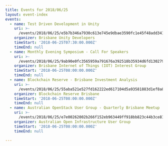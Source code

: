 ```yaml
---
title: Events for 2018/06/25
layout: event-index
events:
  - name: Test Driven Development in Unity
    uri: >-
      /events/2018/06/25/e5b7b346a7930c613e745e9dbae3590fc1e45f48add341f22d5d665f937f29af
    organizer: Brisbane Unity Developers
    timeStart: '2018-06-25T07:30:00.000Z'
    timeEnd: null
  - name: Monthly Evening Symposium - Call For Speakers
    uri: >-
      /events/2018/06/25/9ab90e0fc3565959a791676a392518b35934d6fd13027947dae234bbbde1bd0d
    organizer: Brisbane Internet of Things (IOT) Interest Group
    timeStart: '2018-06-25T08:00:00.000Z'
    timeEnd: null
  - name: Blockchain Reserve - Brisbane Investment Analysis
    uri: >-
      /events/2018/06/25/55aba521e527fd162222ed617104d5a93581883d1ef8a8d82be5d598accb869e
    organizer: Blockchain Reserve Brisbane
    timeStart: '2018-06-25T08:00:00.000Z'
    timeEnd: null
  - name: Australian OpenStack User Group - Quarterly Brisbane Meetup
    uri: >-
      /events/2018/06/25/e7e00262002b266f152eb963449ff918bb823c44b3ce8174df1f1d7c3e248979
    organizer: Australian Open Infrastructure User Group
    timeStart: '2018-06-25T08:00:00.000Z'
    timeEnd: null

---
```

